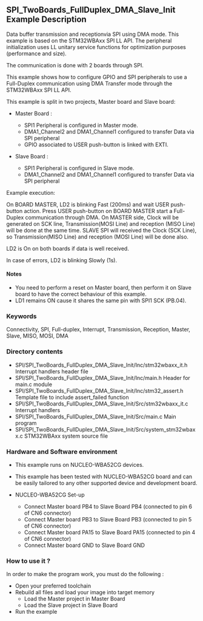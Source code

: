 ## <b>SPI_TwoBoards_FullDuplex_DMA_Slave_Init Example Description</b>

Data buffer transmission and receptionvia SPI using DMA mode. This example is
based on the STM32WBAxx SPI LL API. The peripheral initialization uses
LL unitary service functions for optimization purposes (performance and size).

The communication is done with 2 boards through SPI.

This example shows how to configure GPIO and SPI peripherals
to use a Full-Duplex communication using DMA Transfer mode through the STM32WBAxx SPI LL API.

This example is split in two projects, Master board and Slave board:

- Master Board :
  - SPI1 Peripheral is configured in Master mode.
  - DMA1_Channel2 and DMA1_Channel1 configured to transfer Data via SPI peripheral
  - GPIO associated to USER push-button is linked with EXTI.

- Slave Board :
  - SPI1 Peripheral is configured in Slave mode.
  - DMA1_Channel2 and DMA1_Channel1 configured to transfer Data via SPI peripheral


Example execution:

On BOARD MASTER, LD2 is blinking Fast (200ms) and wait USER push-button action.
Press USER push-button on BOARD MASTER start a Full-Duplex communication through DMA.
On MASTER side, Clock will be generated on SCK line, Transmission(MOSI Line) and reception (MISO Line)
will be done at the same time.
SLAVE SPI will received  the Clock (SCK Line), so Transmission(MISO Line) and reception (MOSI Line) will be done also.

LD2 is On on both boards if data is well received.

In case of errors, LD2 is blinking Slowly (1s).

#### <b>Notes</b>

 - You need to perform a reset on Master board, then perform it on Slave board
   to have the correct behaviour of this example.
 - LD1 remains ON cause it shares the same pin with SPI1 SCK (PB.04).

### <b>Keywords</b>

Connectivity, SPI, Full-duplex, Interrupt, Transmission, Reception, Master, Slave, MISO, MOSI, DMA

### <b>Directory contents</b>

  - SPI/SPI_TwoBoards_FullDuplex_DMA_Slave_Init/Inc/stm32wbaxx_it.h         Interrupt handlers header file
  - SPI/SPI_TwoBoards_FullDuplex_DMA_Slave_Init/Inc/main.h                  Header for main.c module
  - SPI/SPI_TwoBoards_FullDuplex_DMA_Slave_Init/Inc/stm32_assert.h          Template file to include assert_failed function
  - SPI/SPI_TwoBoards_FullDuplex_DMA_Slave_Init/Src/stm32wbaxx_it.c         Interrupt handlers
  - SPI/SPI_TwoBoards_FullDuplex_DMA_Slave_Init/Src/main.c                  Main program
  - SPI/SPI_TwoBoards_FullDuplex_DMA_Slave_Init/Src/system_stm32wbaxx.c     STM32WBAxx system source file

### <b>Hardware and Software environment</b>

  - This example runs on NUCLEO-WBA52CG devices.

  - This example has been tested with NUCLEO-WBA52CG board and can be
    easily tailored to any other supported device and development board.

  - NUCLEO-WBA52CG Set-up
    - Connect Master board PB4 to Slave Board PB4 (connected to pin 6 of CN6 connector)
    - Connect Master board PB3 to Slave Board PB3 (connected to pin 5 of CN6 connector)
    - Connect Master board PA15 to Slave Board PA15 (connected to pin 4 of CN6 connector)
    - Connect Master board GND to Slave Board GND

### <b>How to use it ?</b>

In order to make the program work, you must do the following :

 - Open your preferred toolchain
 - Rebuild all files and load your image into target memory
    - Load the Master project in Master Board
    - Load the Slave project in Slave Board
 - Run the example

